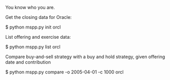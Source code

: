 You know who you are.

Get the closing data for Oracle:

$ python mspp.py init orcl

List offering and exercise data:

$ python mspp.py list orcl

Compare buy-and-sell strategy with a buy and hold strategy, given offering date and contribution

$ python mspp.py compare -o 2005-04-01 -c 1000 orcl